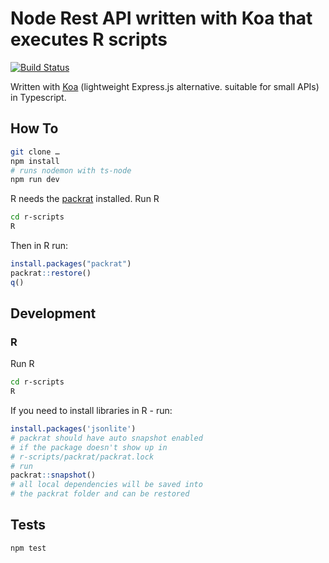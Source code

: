 # Node Rest API written with Koa that executes R scripts

[![Build Status](https://travis-ci.org/technologiestiftung/rrest.svg?branch=master)](https://travis-ci.org/technologiestiftung/rrest)

Written with [Koa](https://www.npmjs.com/package/koa) (lightweight Express.js alternative. suitable for small APIs) in Typescript.  

## How To

```bash
git clone …
npm install
# runs nodemon with ts-node
npm run dev
```

R needs the [packrat](https://rstudio.github.io/packrat/) installed. Run R

```bash
cd r-scripts
R
```

Then in R run:  

```R
install.packages("packrat")
packrat::restore()
q()
```

## Development

### R

Run R

```bash
cd r-scripts
R
```

If you need to install libraries in R - run:

```R
install.packages('jsonlite')
# packrat should have auto snapshot enabled
# if the package doesn't show up in
# r-scripts/packrat/packrat.lock
# run
packrat::snapshot()
# all local dependencies will be saved into
# the packrat folder and can be restored
```

## Tests

```
npm test
```